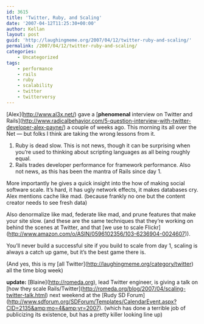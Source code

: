 ```yaml
---
id: 3615
title: 'Twitter, Ruby, and Scaling'
date: '2007-04-12T11:25:30+00:00'
author: Kellan
layout: post
guid: 'http://laughingmeme.org/2007/04/12/twitter-ruby-and-scaling/'
permalink: /2007/04/12/twitter-ruby-and-scaling/
categories:
    - Uncategorized
tags:
    - performance
    - rails
    - ruby
    - scalability
    - twitter
    - twitterversy
---
```


\[Alex\](http://www.al3x.net/) gave a \[**phenomenal** interview on Twitter and Rails\](http://www.radicalbehavior.com/5-question-interview-with-twitter-developer-alex-payne/) a couple of weeks ago. This morning its all over the Net — but folks I think are taking the wrong lessons from it.

1. Ruby is dead slow. This is not news, though it can be surprising when you’re used to thinking about scripting languages as all being roughly equal.
2. Rails trades developer performance for framework performance. Also not news, as this has been the mantra of Rails since day 1.

More importantly he gives a quick insight into the how of making social software scale. It’s hard, it has ugly network effects, it makes databases cry. Alex mentions cache like mad. (because frankly no one but the content creator needs to see fresh data)

Also denormalize like mad, federate like mad, and prune features that make your site slow. (and these are the same techniques that they’re working on behind the scenes at Twitter, and that \[we use to scale Flickr\](http://www.amazon.com/o/ASIN/0596102356/103-6236904-0024607)).

You’ll never build a successful site if you build to scale from day 1, scaling is always a catch up game, but it’s the best game there is.

(And yes, this is my \[all Twitter\](http://laughingmeme.org/category/twitter) all the time blog week)

**update:** \[Blaine\](http://romeda.org), lead Twitter engineer, is giving a talk on \[how they scale Rails/Twitter\](http://romeda.org/blog/2007/04/scaling-twitter-talk.html) next weekend at the \[Rudy SD Forum\](http://www.sdforum.org/SDForum/Templates/CalendarEvent.aspx?CID=2135&amp;mo=4&amp;yr=2007). (which has done a terrible job of publicizing its existence, but has a pretty killer looking line up)